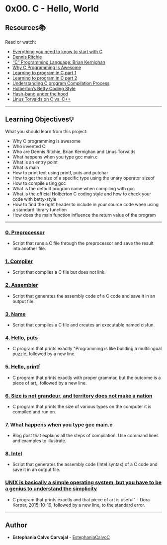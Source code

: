 # 0x00. C - Hello, World

## Resources:books:
Read or watch:
* [Everything you need to know to start with C](https://intranet.hbtn.io/rltoken/JgP0ALD8CNZM19FLZQetMQ)
* [Dennis Ritchie](https://intranet.hbtn.io/rltoken/vY9KI1Ai38BUuydEfadtaA)
* [“C” Programming Language: Brian Kernighan](https://intranet.hbtn.io/rltoken/f5nVwIVoNRrnddbX-5h5rw)
* [Why C Programming Is Awesome](https://intranet.hbtn.io/rltoken/J7yAaPGVuPoJI4iP1DuIPw)
* [Learning to program in C part 1](https://intranet.hbtn.io/rltoken/AicyjqLinWdA9qxKsXBKjg)
* [Learning to program in C part 2](https://intranet.hbtn.io/rltoken/1qtDStnOrOjrVseFa3jngA)
* [Understanding C program Compilation Process](https://intranet.hbtn.io/rltoken/qM-SOqtf8ZnGxVtVWchAfg)
* [Holberton’s Betty Coding Style](https://intranet.hbtn.io/rltoken/8c-wkUvvmuA_d5s4ktmnEw)
* [Hash-bang under the hood](https://intranet.hbtn.io/rltoken/7oODGrfLgAJJzoCbfBap3Q)
* [Linus Torvalds on C vs. C++](https://intranet.hbtn.io/rltoken/8rYFkn82I0QlSygvC0u2Jw)

---
## Learning Objectives:bulb:
What you should learn from this project:

* Why C programming is awesome
* Who invented C
* Who are Dennis Ritchie, Brian Kernighan and Linus Torvalds
* What happens when you type gcc main.c
* What is an entry point
* What is main
* How to print text using printf, puts and putchar
* How to get the size of a specific type using the unary operator sizeof
* How to compile using gcc
* What is the default program name when compiling with gcc
* What is the official Holberton C coding style and how to check your code with betty-style
* How to find the right header to include in your source code when using a standard library function
* How does the main function influence the return value of the program

---

### [0. Preprocessor](./0-preprocessor)
* Script that runs a C file through the preprocessor and save the result into another file.


### [1. Compiler](./1-compiler)
* Script that compiles a C file but does not link.


### [2. Assembler](./2-assembler)
* Script that generates the assembly code of a C code and save it in an output file.


### [3. Name](./3-name)
* Script that compiles a C file and creates an executable named cisfun.


### [4. Hello, puts](./4-puts.c)
* C program that prints exactly "Programming is like building a multilingual puzzle, followed by a new line.


### [5. Hello, printf](./5-printf.c)
* C program that prints exactly with proper grammar, but the outcome is a piece of art,, followed by a new line.


### [6. Size is not grandeur, and territory does not make a nation](./6-size.c)
* C program that prints the size of various types on the computer it is compiled and run on.


### [7. What happens when you type gcc main.c](https://www.linkedin.com/pulse/what-happens-when-you-type-gcc-mainc-estephania-calvo-carvajal)
* Blog post that explains all the steps of compilation. Use command lines and examples to illustrate.


### [8. Intel](./100-intel)
* Script that generates the assembly code (Intel syntax) of a C code and save it in an output file.

### [UNIX is basically a simple operating system, but you have to be a genius to understand the simplicity](./101-quote.c)
* C program that prints exactly and that piece of art is useful" - Dora Korpar, 2015-10-19, followed by a new line, to the standard error.


---

## Author
* **Estephania Calvo Carvajal** - [EstephaniaCalvoC](https://github.com/EstephaniaCalvoC)